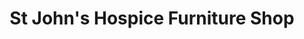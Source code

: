 ---
title: "St John's Hospice Furniture Shop"
url: /lancaster/st-johns-hospice-furniture-shop/
shop: charity
---